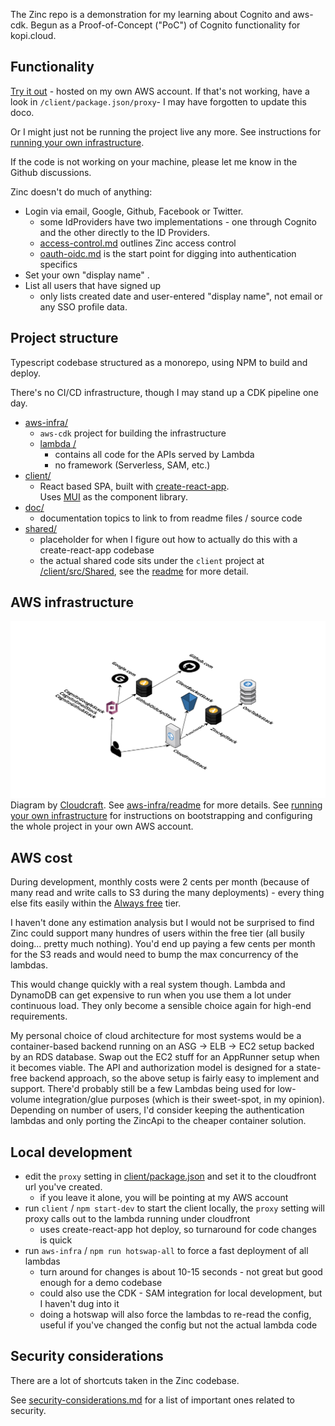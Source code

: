 The Zinc repo is a demonstration for my learning about Cognito and aws-cdk.
Begun as a Proof-of-Concept ("PoC") of Cognito functionality for 
kopi.cloud.

## Functionality

[Try it out](https://d10mxtejtt0tmd.cloudfront.net) - hosted on my own AWS
account.  If that's not working, have a look in `/client/package.json/proxy`-
I may have forgotten to update this doco.

Or I might just not be running the project live any more.  See instructions for
[running your own infrastructure](doc/running-own-infra.md).

If the code is not working on your machine, please let me know in the Github
discussions.

Zinc doesn't do much of anything:
* Login via email, Google, Github, Facebook or Twitter.
  * some IdProviders have two implementations - one through Cognito and
  the other directly to the ID Providers.
  * [access-control.md](/doc/access-control.md) outlines Zinc access control
  * [oauth-oidc.md](/aws-infra/lambda/doc/oauth-oidc.md) is the start point
  for digging into authentication specifics
* Set your own "display name" .
* List all users that have signed up 
  * only lists created date and user-entered "display name", 
    not email or any SSO profile data.


## Project structure

Typescript codebase structured as a monorepo, using NPM to build and deploy.

There's no CI/CD infrastructure, though I may stand up a CDK pipeline one day.

* [aws-infra/](aws-infra)
  * `aws-cdk` project for building the infrastructure
  * [lambda /](aws-infra/lambda)
    * contains all code for the APIs served by Lambda
    * no framework (Serverless, SAM, etc.)
* [client/](client)
  * React based SPA, built with 
  [create-react-app](https://create-react-app.dev/).  
  Uses [MUI](https://mui.com/) as the component library.  
* [doc/](doc)
  * documentation topics to link to from readme files / source code  
* [shared/](shared)
  * placeholder for when I figure out how to actually do this with a 
    create-react-app codebase
  * the actual shared code sits under the `client` project at  
  [/client/src/Shared](/client/src/Shared), see the [readme](/shared/readme.md) 
  for more detail.  


## AWS infrastructure

![architecture](doc/aws-infra.svg "AWS infrastructure")
Diagram by [Cloudcraft](https://www.cloudcraft.co/).
See [aws-infra/readme](aws-infra/readme.md) for more details.
See [running your own infrastructure](doc/running-own-infra.md) for 
instructions on bootstrapping and configuring the whole project in your own 
AWS account.


## AWS cost

During development, monthly costs were  2 cents per month (because of many
read and write calls to S3 during the many deployments) - every thing else
fits easily within the [Always free](https://aws.amazon.com/free) tier.

I haven't done any estimation analysis but I would not be surprised to find 
Zinc could support many hundres of users within the free tier (all busily 
doing... pretty much nothing).
You'd end up paying a few cents per month for the S3 reads and would 
need to bump the max concurrency of the lambdas.

This would change quickly with a real system though.  Lambda and DynamoDB can 
get expensive to run when you use them a lot under continuous load.  They only
become a sensible choice again for high-end requirements.

My personal choice of cloud architecture for most systems would be a
container-based backend running on an ASG -> ELB -> EC2 setup backed by an
RDS database. Swap out the EC2 stuff for an AppRunner setup when it becomes
viable.
The API and authorization model is designed for a state-free backend approach, 
so the above setup is fairly easy to implement and support.
There'd probably still be a few Lambdas being used for low-volume
integration/glue purposes (which is their sweet-spot, in my opinion).  
Depending on number of users, I'd consider keeping the authentication lambdas 
and only porting the ZincApi to the cheaper container solution.  


## Local development 
* edit the `proxy` setting in [client/package.json](./client/package.json) and
set it to the cloudfront url you've created.
  * if you leave it alone, you will be pointing at my AWS account
* run `client` / `npm start-dev` to start the client locally, the `proxy` setting 
will proxy calls out to the lambda running under cloudfront
  * uses create-react-app hot deploy, so turnaround for code changes is quick 
* run `aws-infra` / `npm run hotswap-all` to force a fast deployment of 
all lambdas
  * turn around for changes is about 10-15 seconds - not great but good enough
  for a demo codebase
  * could also use the CDK - SAM integration for local development, but I 
  haven't dug into it
  * doing a hotswap will also force the lambdas to re-read the config, useful
  if you've changed the config but not the actual lambda code


## Security considerations

There are a lot of shortcuts taken in the Zinc codebase.

See [security-considerations.md](/doc/security-considerations.md) for a list of 
important ones related to security.

